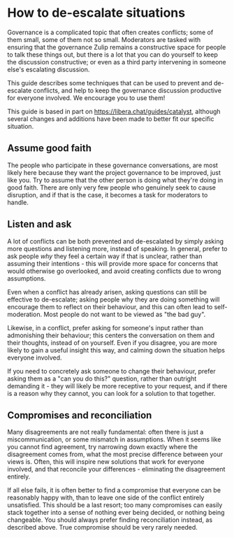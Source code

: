 # How to de-escalate situations

Governance is a complicated topic that often creates conflicts; some of them small, some of them not so small. Moderators are tasked with ensuring that the governance Zulip remains a constructive space for people to talk these things out, but there is a lot that you can do yourself to keep the discussion constructive; or even as a third party intervening in someone else's escalating discussion.

This guide describes some techniques that can be used to prevent and de-escalate conflicts, and help to keep the governance discussion productive for everyone involved. We encourage you to use them!

This guide is based in part on https://libera.chat/guides/catalyst, although several changes and additions have been made to better fit our specific situation.

## Assume good faith

The people who participate in these governance conversations, are most likely here because they want the project governance to be improved, just like you. Try to assume that the other person is doing what they're doing in good faith. There are only very few people who genuinely seek to cause disruption, and if that is the case, it becomes a task for moderators to handle.

## Listen and ask

A lot of conflicts can be both prevented and de-escalated by simply asking more questions and listening more, instead of speaking. In general, prefer to ask people *why* they feel a certain way if that is unclear, rather than assuming their intentions - this will provide more space for concerns that would otherwise go overlooked, and avoid creating conflicts due to wrong assumptions.

Even when a conflict has already arisen, asking questions can still be effective to de-escalate; asking people why they are doing something will encourage them to reflect on their behaviour, and this can often lead to self-moderation. Most people do not want to be viewed as "the bad guy".

Likewise, in a conflict, prefer asking for someone's input rather than admonishing their behaviour; this centers the conversation on them and their thoughts, instead of on yourself. Even if you disagree, you are more likely to gain a useful insight this way, and calming down the situation helps everyone involved.

If you need to concretely ask someone to change their behaviour, prefer asking them as a "can you do this?" question, rather than outright demanding it - they will likely be more receptive to your request, and if there is a reason why they cannot, you can look for a solution to that together.

## Compromises and reconciliation

Many disagreements are not really fundamental: often there is just a miscommunication, or some mismatch in assumptions. When it seems like you cannot find agreement, try narrowing down exactly where the disagreement comes from, what the most precise difference between your views is. Often, this will inspire new solutions that work for everyone involved, and that reconcile your differences - eliminating the disagreement entirely.

If all else fails, it is often better to find a compromise that everyone can be reasonably happy with, than to leave one side of the conflict entirely unsatisfied. This should be a last resort; too many compromises can easily stack together into a sense of nothing ever being decided, or nothing being changeable. You should always prefer finding reconciliation instead, as described above. True compromise should be very rarely needed.
